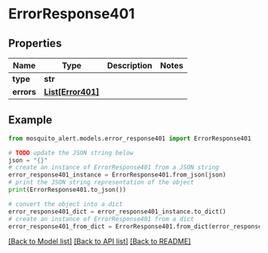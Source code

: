 # ErrorResponse401


## Properties

Name | Type | Description | Notes
------------ | ------------- | ------------- | -------------
**type** | **str** |  | 
**errors** | [**List[Error401]**](Error401.md) |  | 

## Example

```python
from mosquito_alert.models.error_response401 import ErrorResponse401

# TODO update the JSON string below
json = "{}"
# create an instance of ErrorResponse401 from a JSON string
error_response401_instance = ErrorResponse401.from_json(json)
# print the JSON string representation of the object
print(ErrorResponse401.to_json())

# convert the object into a dict
error_response401_dict = error_response401_instance.to_dict()
# create an instance of ErrorResponse401 from a dict
error_response401_from_dict = ErrorResponse401.from_dict(error_response401_dict)
```
[[Back to Model list]](../README.md#documentation-for-models) [[Back to API list]](../README.md#documentation-for-api-endpoints) [[Back to README]](../README.md)


